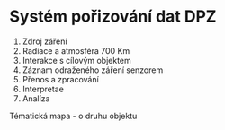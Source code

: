 # Systém pořizování dat DPZ
1. Zdroj záření
2. Radiace a atmosféra
700 Km
3. Interakce s cílovým objektem
4. Záznam odraženého záření senzorem
5. Přenos a zpracování
6. Interpretae
7. Analíza

Tématická mapa - o druhu objektu



